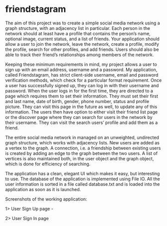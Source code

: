 # friendstagram

The aim of this project was to create a simple social media network using a graph structure, with an adjacency list in particular. Each person in the network should at least have a profile that contains the person’s name, optional image, current status, and a list of friends. Your application should allow a user to join the network, leave the network, create a profile, modify the profile, search for other profiles, and add friends. Users should also be able to track their friend’s relationships among members of the network. 

Keeping these minimum requirements in mind, my project allows a user to sign up with an email address, username and a password.  My application, called Friendstagram, has strict client-side username, email and password verification methods, which check for a particular format requirement. Once a user has successfully signed up, they can log in with their username and password. When the user logs in for the first time, they are directed to a page which requires them to set their information. They must set their first and last name, date of birth, gender, phone number, status and profile picture. They can visit this page in the future as well, to update any of this information. The users then have option to either visit their friend list page or the discover page where they can search for users in the network by their username. They can visit the search users’ profile and add them as a friend. 

The entire social media network in managed on an unweighted, undirected graph structure, which works with adjacency lists. New users are added as a vertex to the graph. A connection, i.e. a friendship between existing users is created by adding an edge to the graph between the two users. A list of vertices is also maintained both, in the user object and the graph object, which is done for efficiency of searching. 

The application has a clean, elegant UI which makes it easy, but interesting to use. The database of the application is implemented using File IO. All the user information is sorted in a file called database.txt and is loaded into the application as soon as it is launched.


Screenshots of the working application:

1>	User Sign Up page - 


















2>	User Sign In page 
